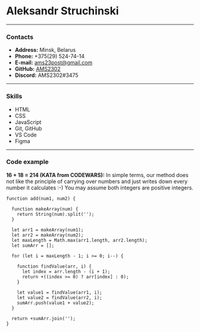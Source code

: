 # Aleksandr Struchinski
***
### Contacts
* __Address:__ Minsk, Belarus
* __Phone:__ +375(29) 524-74-14
* __E-mail:__ ams23post@gmail.com
* __GitHub:__ [AMS2302](https://github.com/AMS2302)
* __Discord:__ AMS2302#3475

***
### Skills
* HTML
* CSS
* JavaScript
* Git, GitHub
* VS Code
* Figma

***
### Code example
__16 + 18 = 214 (KATA from CODEWARS):__ In simple terms, our method does not like the principle of carrying over numbers and just writes down every number it calculates :-) You may assume both integers are positive integers.
```
function add(num1, num2) {

  function makeArray(num) {
    return String(num).split('');
  }

  let arr1 = makeArray(num1);
  let arr2 = makeArray(num2);
  let maxLength = Math.max(arr1.length, arr2.length);
  let sumArr = [];

  for (let i = maxLength - 1; i >= 0; i--) {

    function findValue(arr, i) {
      let index = arr.length - (i + 1);
      return +((index >= 0) ? arr[index] : 0);
    }

    let value1 = findValue(arr1, i);
    let value2 = findValue(arr2, i);
    sumArr.push(value1 + value2);
  }

  return +sumArr.join('');
}
```
